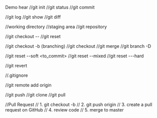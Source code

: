 Demo hear
//git init 
//git status 
//git commit 

//git log 
//git show 
//git diff 

//working directory 
//staging area
//git repository

//git checkout -- <file>
//git reset 

//git checkout -b <branch> (branching)
//git checkout <branch>
//git merge
//git branch -D <branch> 

//git reset --soft <to_commit>
//git reset --mixed <to-commit>
//git reset ---hard <to-commit>

//git revert <commit>

//.gitignore

//git remote add origin <url>


//git push 
//git clone 
//git pull

//Pull Request 
// 1. git checkout -b <feature-branch>
// 2. git push origin <branch>
// 3. create a pull request on GitHub
// 4. review code
// 5. merge to master 